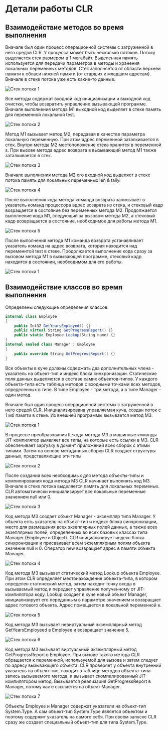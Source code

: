 # Детали работы CLR

## Взаимодействие методов во время выполнения

Вначале был один процесс операционной системы с загруженной в него средой CLR. У процесса может быть несколько потоков. Потоку выделяется стек размером в 1 мегабайт. Выделенная память используется для передачи параметров в методы и хранения локальных переменных методов. Стек заполняется от области верхней памяти к обласи нижней памяти (от старших к младшим адресам). Вначале в стеке потока уже есть какие-то данные.

![Стек потока 1](../img/thread_stack_1.png) 

Все методы содержат входной код инициализации и выходной код очистки, чтобы возвратить управление вызывающей программе. Вначале выполнения метода M1 выходной код выделяет в стеке память для переменной локальной test.

![Стек потока 2](../img/thread_stack_2.png) 

Метод М1 вызывает метод М2, передавая в качестве параметра локальную переменную. При этом адрес переменной заталкивается в стек. Внутри метода М2 местоположение стека хранится в переменной s. При вызове метода адрес возврата в вызывающий метод М1 также заталкивается в стек.

![Стек потока 3](../img/thread_stack_3.png) 

Вначале выполнения метода М2 его входной код выделяет в стеке потока память для локальных переменных len & tally. 

![Стек потока 4](../img/thread_stack_4.png) 

После выполнения кода метода команда возврата записывает в указатель команд процессора адрес возврата из стека, и стековый кадр возращается в состояние без переменных метода М2. Продолжается выполнение кода М1, следующий за вызовом метода М2, а стековый кадр возвращается в состояние, необходимое для работы метода М1. 

![Стек потока 5](../img/thread_stack_5.png) 

После выполнения метода М1 команда возврата устанавливает указатель команд на адрес возврата, которая находится над переменнтой test в стеке. Продолжается выполнение кода сразу за вызовом метода М1 в вызывающей программе, стековый кадр находится в состоянии, необходимом для его работы.

![Стек потока 1](../img/thread_stack_1.png) 

## Взаимодействие классов во время выполнения

Определены следующие определения классов:

```csharp
internal class Employee 
{
    public Int32 GetYearsEmployed() {}
    public virtual String GetProgressReport() {}
    public static Employee Lookup(String name) {}
}
internal sealed class Manager : Employee
{
    public override String GetProgressReport() {}
}
```

Все объекты в куче должны содержать два дополнительных члена - указатель на объект-тип и индекс блока синхронизации. Статические поля данных выделяются в составе самих объектов-типов. У каждого объекта-типа есть таблица методов с входными точками всех методов, определенных в типе. В типе Employee - три метода, а в типе Manager - один метод.

Вначале был один процесс операционной системы с загруженной в него средой CLR. Инициализирована управляемая куча, создан поток с 1 мб памяти в стеке. Из внешней программы вызывается метод М3. 

![Стек потока 1](../img/heap_1.png) 

В процессе преобразования IL-кода метода М3 в машинные команды JIT-компилятор выявляет все типы, на которые есть ссылки в М3. CLR обеспечивает заргузку в домент приложений всех сборок с этими типами. Затем на основе метаданных сборки CLR создает структуры данных, представляющие эти типы.

![Стек потока 2](../img/heap_2.png) 

После создания всех необходимых для метода объекты-типы и компилирования кода метода М3 CLR начинает выполнять код М3. Вначале в стеке потока выделяется память для локальных переменых. CLR автоматически инициализирует все локальные переменные значением null или 0.

![Стек потока 3](../img/heap_3.png) 

Код метода М3 создает объект Manager - экземпляр типа Manager. У объекта есть указатель на объект-тип и индекс блока синхронизации, место для размещения всех экзеплярных полей данных, а также всех экзеплярных полей, определенных во всех базовых классах типа Manager (Employee и Object). CLR инициализирует индекс блока синхронизации и присваивает всем экземплярным полям объекта значение null и 0. Оператор new возвращает адрес в памяти объекта Manager. 

![Стек потока 4](../img/heap_4.png) 

Код метода М3 вызывает статический метод Lookup объекта Employee. При этом CLR определяет местонахождение объекта-типа, в котором определен статический метод, затем находит точку входа в вызываемый метод и передает управление полученному от JIT-компилятора коду. Lookup создает в куче новый объект Manager, инициализирует его переданным в параметре значением и возвращает адрес готового объекта. Адрес помещается в локальной переменной e.

![Стек потока 5](../img/heap_5.png) 

Код метода М3 вызывает невиртуальный экземплярный метод GetYearsEmployeed в Employee и возвращает значение 5.  

![Стек потока 6](../img/heap_6.png) 

Код метода М3 вызывает виртуальный экземплярный метод GetProgressReport в Employee. При вызове такого метода CLR обращается к переменной, используемой для вызова и затем следует по адресу вызывающего объекта. CLR проверяет у объекта внутренний указатель на объект-тип, находит в таблице методов объекта-типа запись вызываемого метода, и вызывает скомпилированный JIT-компилятором метод. Вызывается реализация GetProgressReport в Manager, потому как e ссылается на объект Manager.

![Стек потока 7](../img/heap_7.png) 

Объекты Employee и Manager содержат указатели на объект-тип System.Type. А сам объект-тип System.Type является объектом и поэтому содержит указатель на самого себя. При своем запуске CLR сразу же создает специальный объект-тип для типа System.Type.



